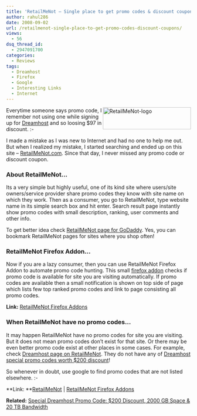 ```yaml
---
title: 'RetailMeNot – Single place to get promo codes & discount coupons'
author: rahul286
date: 2008-09-02
url: /retailmenot-single-place-to-get-promo-codes-discount-coupons/
views:
  - 56
dsq_thread_id:
  - 2947091700
categories:
  - Reviews
tags:
  - Dreamhost
  - Firefox
  - Google
  - Interesting Links
  - Internet
---
```

<a href="http://www.retailmenot.com/" onclick="_gaq.push(['_trackEvent', 'outbound-article', 'http://www.retailmenot.com/', '']);" ><img class="wp-image-51385" style="border: 0pt none" src="http://cdn.devilsworkshop.org/files/2008/09/retailmenotlogo-thumb.png" border="0" alt="RetailMeNot-logo" width="240" height="60" align="right" /></a> Everytime someone says promo code, I remember not using one while signing up for [Dreamhost][1] and so loosing $97 in discount. <img src="http://devilsworkshop.org/wp-includes/images/smilies/frownie.png" alt=":-(" class="wp-smiley" style="height: 1em; max-height: 1em;" />

I made a mistake as I was new to Internet and had no one to help me out. But when I realized my mistake, I started searching and ended up on this site – <a href="http://www.retailmenot.com/" onclick="_gaq.push(['_trackEvent', 'outbound-article', 'http://www.retailmenot.com/', 'RetailMeNot.com']);" >RetailMeNot.com</a>. Since that day, I never missed any promo code or discount coupon.

### About RetailMeNot…

Its a very simple but highly useful, one of its kind site where users/site owners/service provider share promo codes they know with site name on which they work. Then as a consumer, you go to RetailMeNot, type website name in its simple search box and hit enter. Search result page instantly show promo codes with small description, ranking, user comments and other info.

To get better idea check <a href="http://www.retailmenot.com/view/godaddy.com" onclick="_gaq.push(['_trackEvent', 'outbound-article', 'http://www.retailmenot.com/view/godaddy.com', 'RetailMeNot page for GoDaddy']);" >RetailMeNot page for GoDaddy</a>. Yes, you can bookmark RetailMeNot pages for sites where you shop often!

### RetailMeNot Firefox Addon…

Now if you are a lazy consumer, then you can use RetailMeNot Firefox Addon to automate promo code hunting. This small <a href="https://addons.mozilla.org/en-US/firefox/addon/4980" onclick="_gaq.push(['_trackEvent', 'outbound-article', 'https://addons.mozilla.org/en-US/firefox/addon/4980', 'firefox addon']);" >firefox addon</a> checks if promo code is available for site you are visiting automatically. If promo codes are available then a small notification is shown on top side of page which lists few top ranked promo codes and link to page consisting all promo codes.

**Link:** <a href="https://addons.mozilla.org/en-US/firefox/addon/4980" onclick="_gaq.push(['_trackEvent', 'outbound-article', 'https://addons.mozilla.org/en-US/firefox/addon/4980', 'RetailMeNot Firefox Addons']);" >RetailMeNot Firefox Addons</a>

### When RetailMeNot have no promo codes…

It may happen RetailMeNot have no promo codes for site you are visiting. But it does not mean promo codes don’t exist for that site. Or there may be even better promo code exist at other places in some cases. For example, check <a href="http://www.retailmenot.com/view/dreamhost.com" onclick="_gaq.push(['_trackEvent', 'outbound-article', 'http://www.retailmenot.com/view/dreamhost.com', 'Dreamhost page on RetailMeNot']);" >Dreamhost page on RetailMeNot</a>. They do not have any of [Dreamhost special promo codes worth $200 discount][2]!

So whenever in doubt, use google to find promo codes that are not listed elsewhere. <img src="http://devilsworkshop.org/wp-includes/images/smilies/simple-smile.png" alt=":-)" class="wp-smiley" style="height: 1em; max-height: 1em;" />

**Link: **<a href="http://www.retailmenot.com/" onclick="_gaq.push(['_trackEvent', 'outbound-article', 'http://www.retailmenot.com/', 'RetailMeNot']);" >RetailMeNot</a> | <a href="https://addons.mozilla.org/en-US/firefox/addon/4980" onclick="_gaq.push(['_trackEvent', 'outbound-article', 'https://addons.mozilla.org/en-US/firefox/addon/4980', 'RetailMeNot Firefox Addons']);" >RetailMeNot Firefox Addons</a>

**Related:** [Special Dreamhost Promo Code: $200 Discount, 2000 GB Space & 20 TB Bandwidth][2]

 [1]: http://devilsworkshop.org/dreamhost/
 [2]: http://devilsworkshop.org/special-dreamhost-promo-code-200-discount-2000-gb-space-20-tb-bandwidth/
